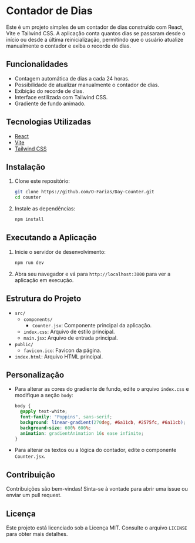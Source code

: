 # Contador de Dias

Este é um projeto simples de um contador de dias construído com React, Vite e Tailwind CSS. A aplicação conta quantos dias se passaram desde o início ou desde a última reinicialização, permitindo que o usuário atualize manualmente o contador e exiba o recorde de dias.

## Funcionalidades

- Contagem automática de dias a cada 24 horas.
- Possibilidade de atualizar manualmente o contador de dias.
- Exibição do recorde de dias.
- Interface estilizada com Tailwind CSS.
- Gradiente de fundo animado.

## Tecnologias Utilizadas

- [React](https://reactjs.org/)
- [Vite](https://vitejs.dev/)
- [Tailwind CSS](https://tailwindcss.com/)

## Instalação

1. Clone este repositório:

   ```sh
   git clone https://github.com/O-Farias/Day-Counter.git
   cd counter
   ```

2. Instale as dependências:
   ```sh
   npm install
   ```

## Executando a Aplicação

1. Inicie o servidor de desenvolvimento:

   ```sh
   npm run dev
   ```

2. Abra seu navegador e vá para `http://localhost:3000` para ver a aplicação em execução.

## Estrutura do Projeto

- `src/`
  - `components/`
    - `Counter.jsx`: Componente principal da aplicação.
  - `index.css`: Arquivo de estilo principal.
  - `main.jsx`: Arquivo de entrada principal.
- `public/`
  - `favicon.ico`: Favicon da página.
- `index.html`: Arquivo HTML principal.

## Personalização

- Para alterar as cores do gradiente de fundo, edite o arquivo `index.css` e modifique a seção `body`:

  ```css
  body {
    @apply text-white;
    font-family: "Poppins", sans-serif;
    background: linear-gradient(270deg, #6a11cb, #2575fc, #6a11cb);
    background-size: 600% 600%;
    animation: gradientAnimation 16s ease infinite;
  }
  ```

- Para alterar os textos ou a lógica do contador, edite o componente `Counter.jsx`.

## Contribuição

Contribuições são bem-vindas! Sinta-se à vontade para abrir uma issue ou enviar um pull request.

## Licença

Este projeto está licenciado sob a Licença MIT. Consulte o arquivo `LICENSE` para obter mais detalhes.
